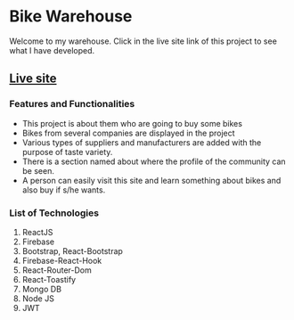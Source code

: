 # Bike Warehouse

Welcome to my warehouse. Click in the live site link of this project to see what I have developed.

## [ Live site ](https:facebook.com/niirab)


### Features and Functionalities
* This project is about them who are going to buy some bikes
* Bikes from several companies are displayed in the project 
* Various types of suppliers and manufacturers are added with the purpose of taste variety.
* There is a section named about where the profile of the community can be seen.
* A person can easily visit this site and learn something about bikes and also buy if s/he wants.

### List of Technologies
1. ReactJS
3. Firebase
2. Bootstrap, React-Bootstrap
4. Firebase-React-Hook
5. React-Router-Dom
6. React-Toastify
7. Mongo DB
8. Node JS
9. JWT
